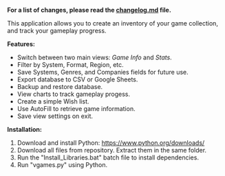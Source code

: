 <b> For a list of changes, please read the [changelog.md](changelog.md) file.</b>

This application allows you to create an inventory of your game collection, and track your gameplay progress. 

<b>Features:</b>
- Switch between two main views: <i>Game Info</i> and <i>Stats</i>.
- Filter by System, Format, Region, etc.
- Save Systems, Genres, and Companies fields for future use.
- Export database to CSV or Google Sheets.
- Backup and restore database.
- View charts to track gameplay progess.
- Create a simple Wish list.
- Use AutoFill to retrieve game information.
- Save view settings on exit.

<b>Installation:</b>

1. Download and install Python: https://www.python.org/downloads/
2. Download all files from repository. Extract them in the same folder.
3. Run the "Install_Libraries.bat" batch file to install dependencies.
4. Run "vgames.py" using Python.
